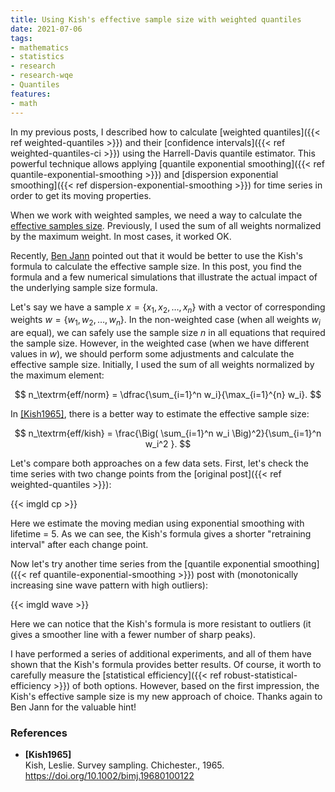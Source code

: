 ```yaml
---
title: Using Kish's effective sample size with weighted quantiles
date: 2021-07-06
tags:
- mathematics
- statistics
- research
- research-wqe
- Quantiles
features:
- math
---
```


In my previous posts, I described how to calculate
  [weighted quantiles]({{< ref weighted-quantiles >}}) and
  their [confidence intervals]({{< ref weighted-quantiles-ci >}})
  using the Harrell-Davis quantile estimator.
This powerful technique allows applying
  [quantile exponential smoothing]({{< ref quantile-exponential-smoothing >}}) and
  [dispersion exponential smoothing]({{< ref dispersion-exponential-smoothing >}}) for
  time series in order to get its moving properties.

When we work with weighted samples, we need a way to calculate the
  [effective samples size](https://en.wikipedia.org/wiki/Effective_sample_size).
Previously, I used the sum of all weights normalized by the maximum weight.
In most cases, it worked OK.

Recently, [Ben Jann](https://www.soz.unibe.ch/about_us/people/prof_dr_jann_ben/index_eng.html) pointed out
  that it would be better to use the Kish's formula to calculate the effective sample size.
In this post, you find the formula and a few numerical simulations that illustrate the actual impact of
  the underlying sample size formula.

<!--more-->

Let's say we have a sample $x = \{ x_1, x_2, \ldots, x_n \}$ with a vector of corresponding
  weights $w = \{ w_1, w_2, \ldots, w_n \}$.
In the non-weighted case (when all weights $w_i$ are equal), we can safely use the sample size $n$
  in all equations that required the sample size.
However, in the weighted case (when we have different values in $w$), we should perform some adjustments
  and calculate the effective sample size.
Initially, I used the sum of all weights normalized by the maximum element:

$$
n_\textrm{eff/norm} = \dfrac{\sum_{i=1}^n w_i}{\max_{i=1}^{n} w_i}.
$$

In [[Kish1965]](#Kish1965), there is a better way to estimate the effective sample size:

$$
n_\textrm{eff/kish} = \frac{\Big( \sum_{i=1}^n w_i \Big)^2}{\sum_{i=1}^n w_i^2 }.
$$

Let's compare both approaches on a few data sets.
First, let's check the time series with two change points from the [original post]({{< ref weighted-quantiles >}}):

{{< imgld cp >}}

Here we estimate the moving median using exponential smoothing with lifetime = 5.
As we can see, the Kish's formula gives a shorter "retraining interval" after each change point.

Now let's try another time series from the
  [quantile exponential smoothing]({{< ref quantile-exponential-smoothing >}}) post with
  (monotonically increasing sine wave pattern with high outliers):

{{< imgld wave >}}

Here we can notice that the Kish's formula is more resistant to outliers
  (it gives a smoother line with a fewer number of sharp peaks).

I have performed a series of additional experiments, and
  all of them have shown that the Kish's formula provides better results.
Of course, it worth to carefully measure the [statistical efficiency]({{< ref robust-statistical-efficiency >}})
  of both options.
However, based on the first impression, the Kish's effective sample size is my new approach of choice.
Thanks again to Ben Jann for the valuable hint!

### References

* <b id="Kish1965">[Kish1965]</b>  
  Kish, Leslie. Survey sampling. Chichester., 1965.  
  https://doi.org/10.1002/bimj.19680100122
